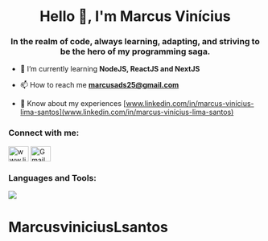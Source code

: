 <h1 align="center">Hello 👋, I'm Marcus Vinícius</h1>
<h3 align="center">In the realm of code, always learning, adapting, and striving to be the hero of my programming saga.</h3>

- 🌱 I’m currently learning **NodeJS, ReactJS and NextJS**

- 📫 How to reach me **marcusads25@gmail.com**

- 📄 Know about my experiences [www.linkedin.com/in/marcus-vinícius-lima-santos](www.linkedin.com/in/marcus-vinícius-lima-santos)

<h3 align="left">Connect with me:</h3>
<p align="left">
<a href="www.linkedin.com/in/marcus-vinícius-lima-santos" target="blank"><img align="center" src="https://raw.githubusercontent.com/rahuldkjain/github-profile-readme-generator/master/src/images/icons/Social/linked-in-alt.svg" alt="www.linkedin.com/in/marcus-vinícius-lima-santos" height="30" width="40" /></a>
<a href="https://mail.google.com/mail/?view=cm&to=marcusads25@gmail.com" target="blank">
  <img src="https://www.gstatic.com/images/icons/material/product/2x/gmail_48dp.png" align="center" alt="Gmail" height="30" width="40"  />
</a>
</p>

<h3 align="left">Languages and Tools:</h3>
<p align="left">   <a href="https://skillicons.dev">
    <img src="https://skillicons.dev/icons?i=react,js,ts,nodejs,nextjs,bootstrap,git,css,html,mysql,mongodb,jest,firebase,figma,docker,nginx,py,php,laravel,redux,sass,r,materialui" />
  </a></p>


# MarcusviniciusLsantos
